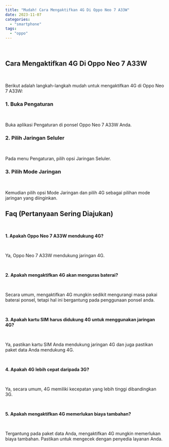 ```yaml
---
title: "Mudah! Cara Mengaktifkan 4G Di Oppo Neo 7 A33W"
date: 2023-11-07
categories: 
  - "smartphone"
tags: 
  - "oppo"
---
```


 

## Cara Mengaktifkan 4G Di Oppo Neo 7 A33W

 

Berikut adalah langkah-langkah mudah untuk mengaktifkan 4G di Oppo Neo 7 A33W:

### 1\. Buka Pengaturan

 

Buka aplikasi Pengaturan di ponsel Oppo Neo 7 A33W Anda.

### 2\. Pilih Jaringan Seluler

 

Pada menu Pengaturan, pilih opsi Jaringan Seluler.

### 3\. Pilih Mode Jaringan

 

Kemudian pilih opsi Mode Jaringan dan pilih 4G sebagai pilihan mode jaringan yang diinginkan.

## Faq (Pertanyaan Sering Diajukan)

 

**1\. Apakah Oppo Neo 7 A33W mendukung 4G?**

 

Ya, Oppo Neo 7 A33W mendukung jaringan 4G.

 

**2\. Apakah mengaktifkan 4G akan menguras baterai?**

 

Secara umum, mengaktifkan 4G mungkin sedikit mengurangi masa pakai baterai ponsel, tetapi hal ini bergantung pada penggunaan ponsel anda.

 

**3\. Apakah kartu SIM harus didukung 4G untuk menggunakan jaringan 4G?**

 

Ya, pastikan kartu SIM Anda mendukung jaringan 4G dan juga pastikan paket data Anda mendukung 4G.

 

**4\. Apakah 4G lebih cepat daripada 3G?**

 

Ya, secara umum, 4G memiliki kecepatan yang lebih tinggi dibandingkan 3G.

 

**5\. Apakah mengaktifkan 4G memerlukan biaya tambahan?**

 

Tergantung pada paket data Anda, mengaktifkan 4G mungkin memerlukan biaya tambahan. Pastikan untuk mengecek dengan penyedia layanan Anda.
